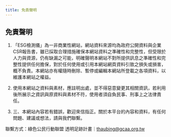 ```yaml
---
title: 免責聲明
---
```


## 免責聲明

1. 「ESG檢測儀」為一非商業性網站，網站資料來源均為政府公開資料與企業CSR報告書，雖已採取合理措施確保本網站資料之準確性和完整性，但受限於人力與資源，仍有缺漏之可能，明確聲明本網站不對所提供訊息之準確性和完整性提供任何擔保，對於任何使用或引用本網站網頁資料引致之損失或損害，概不負責。本網站亦有權隨時刪除、暫停或編輯本網站所登載之各項資料，以維護本網站之權益。

2. 使用本網站之資料與素材，應註明出處，並不得惡意變更其相關資訊，若利用後所展示之資訊與原資料與素材不符，使用者須自負民事、刑事上之法律責任。

3. 三、本網站內容若有錯誤，歡迎來信指正。關於本平台的內容和資料，有任何問題、建議或想法，請與我們聯繫。

聯繫方式：綠色公民行動聯盟 透明足跡計畫｜thaubing@gcaa.org.tw

